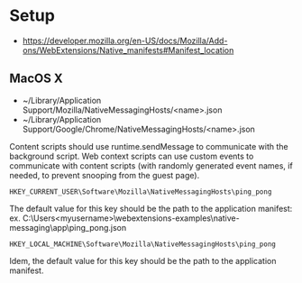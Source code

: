 Setup
=====

- https://developer.mozilla.org/en-US/docs/Mozilla/Add-ons/WebExtensions/Native_manifests#Manifest_location

MacOS X
-------

- ~/Library/Application Support/Mozilla/NativeMessagingHosts/\<name\>.json
- ~/Library/Application Support/Google/Chrome/NativeMessagingHosts/\<name\>.json


Content scripts should use runtime.sendMessage to communicate with the background script.  Web context scripts can use custom events to communicate with content scripts (with randomly generated event names, if needed, to prevent snooping from the guest page).

```
HKEY_CURRENT_USER\Software\Mozilla\NativeMessagingHosts\ping_pong
```
The default value for this key should be the path to the application manifest: ex. C:\Users\<myusername>\webextensions-examples\native-messaging\app\ping_pong.json

```
HKEY_LOCAL_MACHINE\Software\Mozilla\NativeMessagingHosts\ping_pong
```
Idem, the default value for this key should be the path to the application manifest.